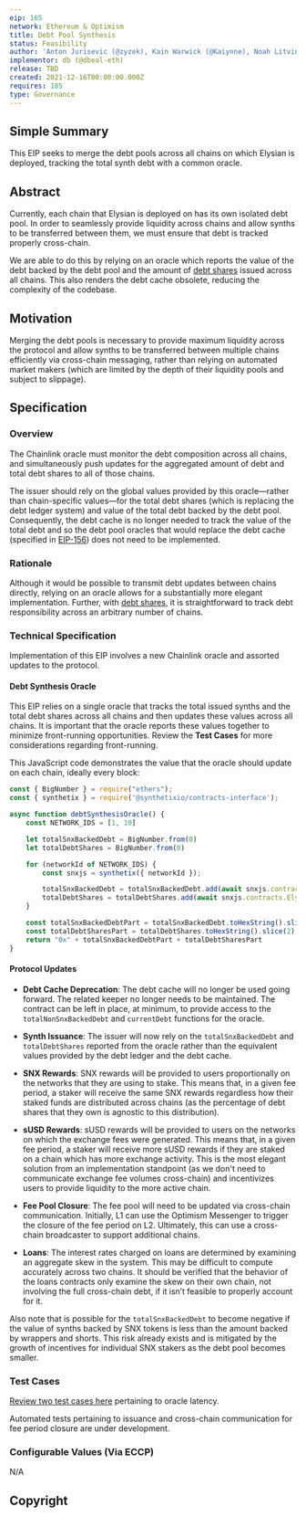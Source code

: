 ```yaml
---
eip: 165
network: Ethereum & Optimism
title: Debt Pool Synthesis
status: Feasibility
author: 'Anton Jurisevic (@zyzek), Kain Warwick (@Kaiynne), Noah Litvin (@noahlitvin), db (@dbeal-eth)'
implementor: db (@dbeal-eth)
release: TBD
created: 2021-12-16T00:00:00.000Z
requires: 185
type: Governance
---
```


## Simple Summary

<!--"If you can't explain it simply, you don't understand it well enough." Simply describe the outcome the proposed changes intends to achieve. This should be non-technical and accessible to a casual community member.-->

This EIP seeks to merge the debt pools across all chains on which Elysian is deployed, tracking the total synth debt with a common oracle.

## Abstract

Currently, each chain that Elysian is deployed on has its own isolated debt pool. In order to seamlessly provide liquidity across chains and allow synths to be transferred between them, we must ensure that debt is tracked properly cross-chain.

We are able to do this by relying on an oracle which reports the value of the debt backed by the debt pool and the amount of [debt shares](https://eips.elysian.finance/eips/eip-185) issued across all chains. This also renders the debt cache obsolete, reducing the complexity of the codebase.

## Motivation

<!--This is the problem statement. This is the *why* of the EIP. It should clearly explain *why* the current state of the protocol is inadequate.  It is critical that you explain *why* the change is needed, if the EIP proposes changing how something is calculated, you must address *why* the current calculation is inaccurate or wrong. This is not the place to describe how the EIP will address the issue!-->

Merging the debt pools is necessary to provide maximum liquidity across the protocol and allow synths to be transferred between multiple chains efficiently via cross-chain messaging, rather than relying on automated market makers (which are limited by the depth of their liquidity pools and subject to slippage).

## Specification

<!--The specification should describe the syntax and semantics of any new feature, there are five sections
1. Overview
2. Rationale
3. Technical Specification
4. Test Cases
5. Configurable Values
-->

### Overview

The Chainlink oracle must monitor the debt composition across all chains, and simultaneously push updates for the aggregated amount of debt and total debt shares to all of those chains.

The issuer should rely on the global values provided by this oracle—rather than chain-specific values—for the total debt shares (which is replacing the debt ledger system) and value of the total debt backed by the debt pool. Consequently, the debt cache is no longer needed to track the value of the total debt and so the debt pool oracles that would replace the debt cache (specified in [EIP-156](https://eips.elysian.finance/eips/eip-156)) does not need to be implemented.

### Rationale

Although it would be possible to transmit debt updates between chains directly, relying on an oracle allows for a substantially more elegant implementation. Further, with [debt shares](https://eips.elysian.finance/eips/eip-185), it is straightforward to track debt responsibility across an arbitrary number of chains.

### Technical Specification

<!--The technical specification should outline the public API of the changes proposed. That is, changes to any of the interfaces Elysian currently exposes or the creations of new ones.-->

Implementation of this EIP involves a new Chainlink oracle and assorted updates to the protocol.

#### Debt Synthesis Oracle

This EIP relies on a single oracle that tracks the total issued synths and the total debt shares across all chains and then updates these values across all chains. It is important that the oracle reports these values together to minimize front-running opportunities. Review the **Test Cases** for more considerations regarding front-running.

This JavaScript code demonstrates the value that the oracle should update on each chain, ideally every block:
```javascript
const { BigNumber } = require("ethers");
const { synthetix } = require('@synthetixio/contracts-interface');

async function debtSynthesisOracle() {
    const NETWORK_IDS = [1, 10]

    let totalSnxBackedDebt = BigNumber.from(0)
    let totalDebtShares = BigNumber.from(0)

    for (networkId of NETWORK_IDS) {
        const snxjs = synthetix({ networkId });

        totalSnxBackedDebt = totalSnxBackedDebt.add(await snxjs.contracts.DebtCache.currentDebt()).sub(await snxjs.contracts.DebtCache.totalNonSnxBackedDebt())
        totalDebtShares = totalDebtShares.add(await snxjs.contracts.ElysianDebtShare.totalSupply());
    }

    const totalSnxBackedDebtPart = totalSnxBackedDebt.toHexString().slice(2).padStart(32, '0');
    const totalDebtSharesPart = totalDebtShares.toHexString().slice(2).padStart(32, '0');
    return "0x" + totalSnxBackedDebtPart + totalDebtSharesPart
}
```

#### Protocol Updates

- **Debt Cache Deprecation**: The debt cache will no longer be used going forward. The related keeper no longer needs to be maintained. The contract can be left in place, at minimum, to provide access to the `totalNonSnxBackedDebt` and `currentDebt` functions for the oracle.

- **Synth Issuance**: The issuer will now rely on the `totalSnxBackedDebt` and `totalDebtShares` reported from the oracle rather than the equivalent values provided by the debt ledger and the debt cache.

- **SNX Rewards**: SNX rewards will be provided to users proportionally on the networks that they are using to stake. This means that, in a given fee period, a staker will receive the same SNX rewards regardless how their staked funds are distributed across chains (as the percentage of debt shares that they own is agnostic to this distribution). 

- **sUSD Rewards**: sUSD rewards will be provided to users on the networks on which the exchange fees were generated. This means that, in a given fee period, a staker will receive more sUSD rewards if they are staked on a chain which has more exchange activity. This is the most elegant solution from an implementation standpoint (as we don't need to communicate exchange fee volumes cross-chain) and incentivizes users to provide liquidity to the more active chain.

- **Fee Pool Closure**: The fee pool will need to be updated via cross-chain communication. Initially, L1 can use the Optimism Messenger to trigger the closure of the fee period on L2. Ultimately, this can use a cross-chain broadcaster to support additional chains.

- **Loans**: The interest rates charged on loans are determined by examining an aggregate skew in the system. This may be difficult to compute accurately across two chains. It should be verified that the behavior of the loans contracts only examine the skew on their own chain, not involving the full cross-chain debt, if it isn’t feasible to properly account for it.

Also note that is possible for the `totalSnxBackedDebt` to become negative if the value of synths backed by SNX tokens is less than the amount backed by wrappers and shorts. This risk already exists and is mitigated by the growth of incentives for individual SNX stakers as the debt pool becomes smaller.

### Test Cases

<!--Test cases for an implementation are mandatory for EIPs but can be included with the implementation..-->

[Review two test cases here](https://gist.github.com/noahlitvin/43ce903b0a3dd3d9773275f5f796df2e) pertaining to oracle latency.

Automated tests pertaining to issuance and cross-chain communication for fee period closure are under development.

### Configurable Values (Via ECCP)

<!--Please list all values configurable via ECCP under this implementation.-->

N/A

## Copyright
